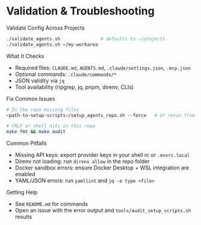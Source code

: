 # Validation & Troubleshooting

Validate Config Across Projects
```bash
./validate_agents.sh               # defaults to ~/projects
./validate_agents.sh ~/my-workarea
```

What It Checks
- Required files: `CLAUDE.md`, `AGENTS.md`, `.claude/settings.json`, `.mcp.json`
- Optional commands: `.claude/commands/*`
- JSON validity via `jq`
- Tool availability (ripgrep, jq, pnpm, direnv, CLIs)

Fix Common Issues
```bash
# In the repo missing files
<path-to-setup-scripts>/setup_agents_repo.sh --force   # or rerun from this repo: ./setup_agents_repo.sh

# CRLF or shell nits in this repo
make fmt && make audit
```

Common Pitfalls
- Missing API keys: export provider keys in your shell rc or `.envrc.local`
- Direnv not loading: run `direnv allow` in the repo folder
- Docker sandbox errors: ensure Docker Desktop + WSL integration are enabled
- YAML/JSON errors: run `yamllint` and `jq -e type <file>`

Getting Help
- See `README.md` for commands
- Open an issue with the error output and `tools/audit_setup_scripts.sh` results
